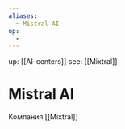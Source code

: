 ```yaml
---
aliases:
  - Mistral AI
up:
  - 
---
```

up:  [[AI-centers]]
see: [[Mixtral]]
# Mistral AI
Компания
[[Mixtral]]

